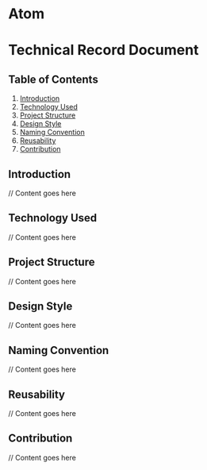 # Atom
# Technical Record Document

## Table of Contents
1. [Introduction](#introduction)
2. [Technology Used](#technology-used)
3. [Project Structure](#project-structure)
4. [Design Style](#design-style)
5. [Naming Convention](#naming-convention)
6. [Reusability](#reusability)
7. [Contribution](#contribution)

## Introduction
// Content goes here

## Technology Used
// Content goes here

## Project Structure
// Content goes here

## Design Style
// Content goes here

## Naming Convention
// Content goes here

## Reusability
// Content goes here

## Contribution
// Content goes here